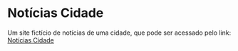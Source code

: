 <h1>Notícias Cidade</h1>

Um site fictício de notícias de uma cidade, que pode ser acessado pelo link: [Notícias Cidade](https://francilandio07.github.io/Projetos-Full-Stack/ProjetoCSS3IntermediarioeAvancado/)

